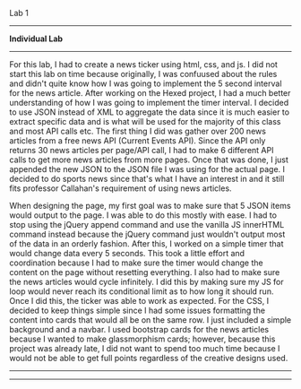 
Lab 1
__________________
**Individual Lab**
__________________

For this lab, I had to create a news ticker using html, css, and js. I did not start this lab on time because originally, I was confuused about the rules and didn't quite know how I was going to implement the 5 second interval for the news article. After working on the Hexed project, I had a much better understanding of how I was going to implement the timer interval. I decided to use JSON instead of XML to aggregate the data since it is much easier to extract specific data and is what will be used for the majority of this class and most API calls etc. The first thing I did was gather over 200 news articles from a free news API (Current Events API). Since the API only returns 30 news articles per page/API call, I had to make 6 different API calls to get more news articles from more pages. Once that was done, I just appended the new JSON to the JSON file I was using for the actual page. I decided to do sports news since that's what I have an interest in and it still fits professor Callahan's requirement of using news articles.

When designing the page, my first goal was to make sure that 5 JSON items would output to the page. I was able to do this mostly with ease. I had to stop using the jQuery append command and use the vanilla JS innerHTML command instead because the jQuery command just wouldn't output most of the data in an orderly fashion. After this, I worked on a simple timer that would change data every 5 seconds. This took a little effort and coordination because I had to make sure the timer would change the content on the page without resetting everything. I also had to make sure the news articles would cycle infinitely. I did this by making sure my JS for loop would never reach its conditional limit as to how long it should run. Once I did this, the ticker was able to work as expected. For the CSS, I decided to keep things simple since I had some issues formatting the content into cards that would all be on the same row. I just included a simple background and a navbar. I used bootstrap cards for the news articles because I wanted to make glassmorphism cards; however, because this project was already late, I did not want to spend too much time because I would not be able to get full points regardless of the creative designs used.

__________________________
__________________________
